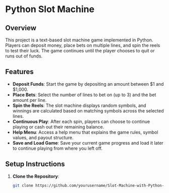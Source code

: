 # Python Slot Machine

## Overview

This project is a text-based slot machine game implemented in Python. Players can deposit money, place bets on multiple lines, and spin the reels to test their luck. The game continues until the player chooses to quit or runs out of funds.

## Features

- **Deposit Funds**: Start the game by depositing an amount between $1 and $1,000.
- **Place Bets**: Select the number of lines to bet on (up to 3) and the bet amount per line.
- **Spin the Reels**: The slot machine displays random symbols, and winnings are calculated based on matching symbols across the selected lines.
- **Continuous Play**: After each spin, players can choose to continue playing or cash out their remaining balance.
- **Help Menu**: Access a help menu that explains the game rules, symbol values, and payout structure.
- **Save and Load Game**: Save your current game progress and load it later to continue playing from where you left off.

## Setup Instructions

1. **Clone the Repository**:

   ```bash
   git clone https://github.com/yourusername/Slot-Machine-with-Python-.git
